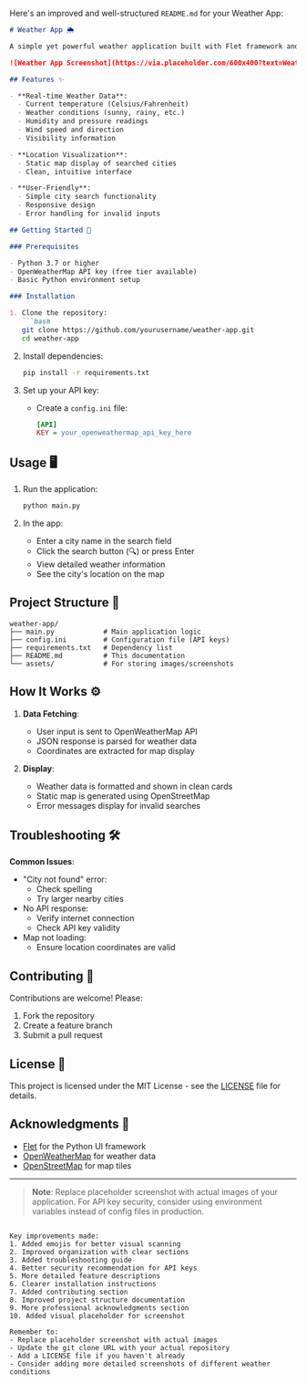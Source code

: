 Here's an improved and well-structured `README.md` for your Weather App:

```markdown
# Weather App 🌦️

A simple yet powerful weather application built with Flet framework and OpenWeatherMap API that provides real-time weather information and location maps for any city worldwide.

![Weather App Screenshot](https://via.placeholder.com/600x400?text=Weather+App+Screenshot)

## Features ✨

- **Real-time Weather Data**:
  - Current temperature (Celsius/Fahrenheit)
  - Weather conditions (sunny, rainy, etc.)
  - Humidity and pressure readings
  - Wind speed and direction
  - Visibility information

- **Location Visualization**:
  - Static map display of searched cities
  - Clean, intuitive interface

- **User-Friendly**:
  - Simple city search functionality
  - Responsive design
  - Error handling for invalid inputs

## Getting Started 🚀

### Prerequisites

- Python 3.7 or higher
- OpenWeatherMap API key (free tier available)
- Basic Python environment setup

### Installation

1. Clone the repository:
   ```bash
   git clone https://github.com/yourusername/weather-app.git
   cd weather-app
   ```

2. Install dependencies:
   ```bash
   pip install -r requirements.txt
   ```

3. Set up your API key:
   - Create a `config.ini` file:
     ```ini
     [API]
     KEY = your_openweathermap_api_key_here
     ```

## Usage 🖥️

1. Run the application:
   ```bash
   python main.py
   ```

2. In the app:
   - Enter a city name in the search field
   - Click the search button (🔍) or press Enter
   - View detailed weather information
   - See the city's location on the map

## Project Structure 📂

```
weather-app/
├── main.py            # Main application logic
├── config.ini         # Configuration file (API keys)
├── requirements.txt   # Dependency list
├── README.md          # This documentation
└── assets/            # For storing images/screenshots
```

## How It Works ⚙️

1. **Data Fetching**:
   - User input is sent to OpenWeatherMap API
   - JSON response is parsed for weather data
   - Coordinates are extracted for map display

2. **Display**:
   - Weather data is formatted and shown in clean cards
   - Static map is generated using OpenStreetMap
   - Error messages display for invalid searches

## Troubleshooting 🛠️

**Common Issues**:
- "City not found" error:
  - Check spelling
  - Try larger nearby cities
- No API response:
  - Verify internet connection
  - Check API key validity
- Map not loading:
  - Ensure location coordinates are valid

## Contributing 🤝

Contributions are welcome! Please:
1. Fork the repository
2. Create a feature branch
3. Submit a pull request

## License 📄

This project is licensed under the MIT License - see the [LICENSE](LICENSE) file for details.

## Acknowledgments 🙏

- [Flet](https://flet.dev/) for the Python UI framework
- [OpenWeatherMap](https://openweathermap.org/) for weather data
- [OpenStreetMap](https://www.openstreetmap.org/) for map tiles

---

> **Note**: Replace placeholder screenshot with actual images of your application. For API key security, consider using environment variables instead of config files in production.
```

Key improvements made:
1. Added emojis for better visual scanning
2. Improved organization with clear sections
3. Added troubleshooting guide
4. Better security recommendation for API keys
5. More detailed feature descriptions
6. Clearer installation instructions
7. Added contributing section
8. Improved project structure documentation
9. More professional acknowledgments section
10. Added visual placeholder for screenshot

Remember to:
- Replace placeholder screenshot with actual images
- Update the git clone URL with your actual repository
- Add a LICENSE file if you haven't already
- Consider adding more detailed screenshots of different weather conditions